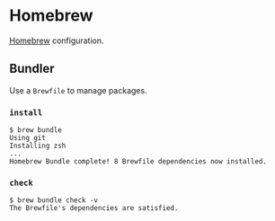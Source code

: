 # Homebrew

[Homebrew](https://brew.sh) configuration.

## Bundler

Use a `Brewfile` to manage packages.

### `install`

```text
$ brew bundle
Using git
Installing zsh
...
Homebrew Bundle complete! 8 Brewfile dependencies now installed.
```

### `check`

```text
$ brew bundle check -v
The Brewfile's dependencies are satisfied.
```
